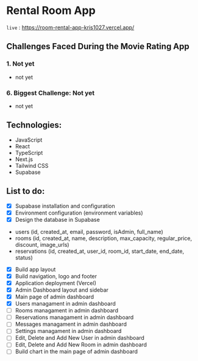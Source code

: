 # Rental Room App

`live` : <https://room-rental-app-kris1027.vercel.app/>

## Challenges Faced During the Movie Rating App

### 1. Not yet

-  not yet

### 6. Biggest Challenge: Not yet

-  not yet

## Technologies:

-  JavaScript
-  React
-  TypeScript
-  Next.js
-  Tailwind CSS
-  Supabase

## List to do:

-  [x] Supabase installation and configuration
-  [x] Environment configuration (environment variables)
-  [x] Design the database in Supabase
-  users (id, created_at, email, password, isAdmin, full_name)
-  rooms (id, created_at, name, description, max_capacity, regular_price, discount, image_urls)
-  reservations (id, created_at, user_id, room_id, start_date, end_date, status)
-  [x] Build app layout
-  [x] Build navigation, logo and footer
-  [x] Application deployment (Vercel)
-  [x] Admin Dashboard layout and sidebar
-  [x] Main page of admin dashboard
-  [x] Users managament in admin dashboard
-  [ ] Rooms managament in admin dashboard
-  [ ] Reservations managament in admin dashboard
-  [ ] Messages managament in admin dashboard
-  [ ] Settings managament in admin dashboard
-  [ ] Edit, Delete and Add New User in admin dashboard
-  [ ] Edit, Delete and Add New Room in admin dashboard
-  [ ] Build chart in the main page of admin dashboard
